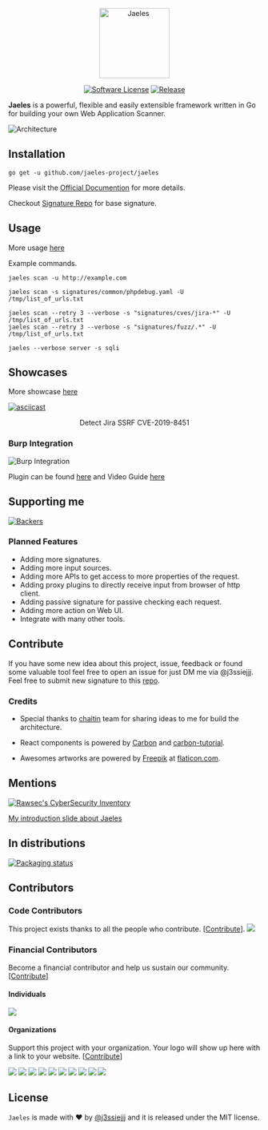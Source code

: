 
<p align="center">
  <img alt="Jaeles" src="https://image.flaticon.com/icons/svg/1432/1432425.svg" height="140" />
  <p align="center">
    <a href=""><img alt="Software License" src="https://img.shields.io/badge/license-MIT-brightgreen.svg?style=flat-square"></a>
    <a href="https://github.com/jaeles-project/jaeles"><img alt="Release" src="https://img.shields.io/badge/version-beta%20v0.1.1-red.svg"></a>
  </p>
</p>

**Jaeles** is a powerful, flexible and easily extensible framework written in Go for building your own Web Application Scanner.

![Architecture](https://github.com/jaeles-project/jaeles-plugins/blob/master/imgs/jaeles-architecture.png?raw=true)

## Installation

```
go get -u github.com/jaeles-project/jaeles
```

Please visit the [Official Documention](https://jaeles-project.github.io/) for more details.

Checkout [Signature Repo](https://github.com/jaeles-project/jaeles-signatures) for base signature.

## Usage
More usage [here](https://jaeles-project.github.io/usage/)

Example commands.
```
jaeles scan -u http://example.com

jaeles scan -s signatures/common/phpdebug.yaml -U /tmp/list_of_urls.txt

jaeles scan --retry 3 --verbose -s "signatures/cves/jira-*" -U /tmp/list_of_urls.txt
jaeles scan --retry 3 --verbose -s "signatures/fuzz/.*" -U /tmp/list_of_urls.txt

jaeles --verbose server -s sqli
```

## Showcases

More showcase [here](https://jaeles-project.github.io/showcases/)

[![asciicast](https://asciinema.org/a/281205.svg)](https://asciinema.org/a/281205)
<p align="center">
Detect Jira SSRF CVE-2019-8451
</p>

### Burp Integration

![Burp Integration](https://github.com/jaeles-project/jaeles-plugins/blob/master/imgs/Burp-Integration.gif?raw=true)

Plugin can be found [here](https://github.com/jaeles-project/jaeles-plugins/blob/master/jaeles-burp.py) and Video Guide [here](https://youtu.be/1lxsYhfTq3M)

## Supporting me

[![Backers](https://opencollective.com/jaeles-project/backers.svg?width=890)](https://opencollective.com/jaeles-project#backers)

### Planned Features

* Adding more signatures.
* Adding more input sources.
* Adding more APIs to get access to more properties of the request.
* Adding proxy plugins to directly receive input from browser of http client.
* Adding passive signature for passive checking each request.
* Adding more action on Web UI.
* Integrate with many other tools.

## Contribute

If you have some new idea about this project, issue, feedback or found some valuable tool feel free to open an issue for just DM me via @j3ssiejjj.
Feel free to submit new signature to this [repo](https://github.com/jaeles-project/jaeles-signatures).

### Credits

* Special thanks to [chaitin](https://github.com/chaitin/xray) team for sharing ideas to me for build the architecture.

* React components is powered by [Carbon](https://www.carbondesignsystem.com/) and [carbon-tutorial](https://github.com/carbon-design-system/carbon-tutorial).

* Awesomes artworks are powered by [Freepik](http://freepik.com) at [flaticon.com](http://flaticon.com).

## Mentions
[![Rawsec's CyberSecurity Inventory](https://inventory.rawsec.ml/img/badges/Rawsec-inventoried-FF5050_flat.svg)](https://inventory.rawsec.ml/tools.html#Jaeles)

[My introduction slide about Jaeles](https://speakerdeck.com/j3ssie/jaeles-the-swiss-army-knife-for-automated-web-application-testing)

## In distributions

[![Packaging status](https://repology.org/badge/vertical-allrepos/jaeles.svg)](https://repology.org/project/jaeles/versions)

## Contributors

### Code Contributors

This project exists thanks to all the people who contribute. [[Contribute](CONTRIBUTING.md)].
<a href="https://github.com/jaeles-project/jaeles/graphs/contributors"><img src="https://opencollective.com/jaeles-project/contributors.svg?width=890&button=false" /></a>

### Financial Contributors

Become a financial contributor and help us sustain our community. [[Contribute](https://opencollective.com/jaeles-project/contribute)]

#### Individuals

<a href="https://opencollective.com/jaeles-project"><img src="https://opencollective.com/jaeles-project/individuals.svg?width=890"></a>

#### Organizations

Support this project with your organization. Your logo will show up here with a link to your website. [[Contribute](https://opencollective.com/jaeles-project/contribute)]

<a href="https://opencollective.com/jaeles-project/organization/0/website"><img src="https://opencollective.com/jaeles-project/organization/0/avatar.svg"></a>
<a href="https://opencollective.com/jaeles-project/organization/1/website"><img src="https://opencollective.com/jaeles-project/organization/1/avatar.svg"></a>
<a href="https://opencollective.com/jaeles-project/organization/2/website"><img src="https://opencollective.com/jaeles-project/organization/2/avatar.svg"></a>
<a href="https://opencollective.com/jaeles-project/organization/3/website"><img src="https://opencollective.com/jaeles-project/organization/3/avatar.svg"></a>
<a href="https://opencollective.com/jaeles-project/organization/4/website"><img src="https://opencollective.com/jaeles-project/organization/4/avatar.svg"></a>
<a href="https://opencollective.com/jaeles-project/organization/5/website"><img src="https://opencollective.com/jaeles-project/organization/5/avatar.svg"></a>
<a href="https://opencollective.com/jaeles-project/organization/6/website"><img src="https://opencollective.com/jaeles-project/organization/6/avatar.svg"></a>
<a href="https://opencollective.com/jaeles-project/organization/7/website"><img src="https://opencollective.com/jaeles-project/organization/7/avatar.svg"></a>
<a href="https://opencollective.com/jaeles-project/organization/8/website"><img src="https://opencollective.com/jaeles-project/organization/8/avatar.svg"></a>
<a href="https://opencollective.com/jaeles-project/organization/9/website"><img src="https://opencollective.com/jaeles-project/organization/9/avatar.svg"></a>

## License

`Jaeles` is made with ♥  by [@j3ssiejjj](https://twitter.com/j3ssiejjj) and it is released under the MIT license.
